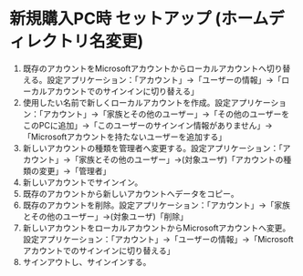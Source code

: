 # 新規購入PC時 セットアップ (ホームディレクトリ名変更)

1. 既存のアカウントをMicrosoftアカウントからローカルアカウントへ切り替える。設定アプリケーション：「アカウント」→「ユーザーの情報」→「ローカルアカウントでのサインインに切り替える」
2. 使用したい名前で新しくローカルアカウントを作成。設定アプリケーション：「アカウント」→「家族とその他のユーザー」→「その他のユーザーをこのPCに追加」→「このユーザーのサインイン情報がありません」→「Microsoftアカウントを持たないユーザーを追加する」
3. 新しいアカウントの種類を管理者へ変更する。設定アプリケーション：「アカウント」→「家族とその他のユーザー」→(対象ユーザ)「アカウントの種類の変更」→「管理者」
4. 新しいアカウントでサインイン。
5. 既存のアカウントから新しいアカウントへデータをコピー。
6. 既存のアカウントを削除。設定アプリケーション：「アカウント」→「家族とその他のユーザー」→(対象ユーザ)「削除」
7. 新しいアカウントをローカルアカウントからMicrosoftアカウントへ変更。設定アプリケーション：「アカウント」→「ユーザーの情報」→「Microsoftアカウントでのサインインに切り替える」
8. サインアウトし、サインインする。
